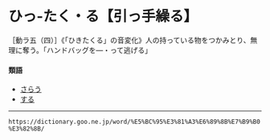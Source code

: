 # ひっ‐たく・る【引っ手繰る】

［動ラ五（四）］《「ひきたくる」の音変化》人の持っている物をつかみとり、無理に奪う。「ハンドバッグを―・って逃げる」

#### 類語

-   [さらう](https://dictionary.goo.ne.jp/word/%E6%B5%9A%E3%81%86/#jn-89514)
-   [する](https://dictionary.goo.ne.jp/word/%E6%8E%8F%E3%82%8B/#jn-120519)

---
`https://dictionary.goo.ne.jp/word/%E5%BC%95%E3%81%A3%E6%89%8B%E7%B9%B0%E3%82%8B/`
